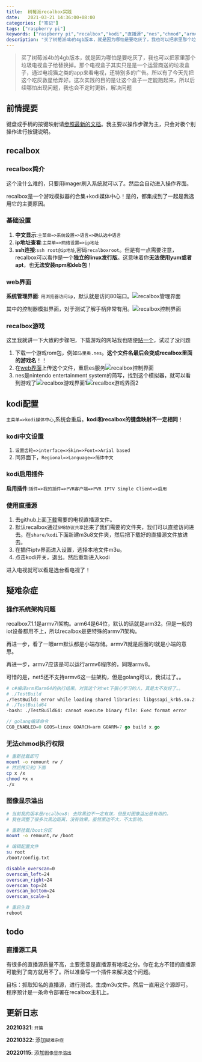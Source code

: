 ```yaml
---
title:  树莓派recalbox实践
date:   2021-03-21 14:36:00+08:00
categories: ["笔记"]
tags: ["raspberry pi"]
keywords: ["raspberry pi","recalbox","kodi","直播源","nes","chmod","armv7l"]
description: "买了树莓派4b的4gb版本，就是因为哪怕是要吃灰了，我也可以把家里那个垃圾电视盒子给替换掉。那个电视盒子其实只是是一个运营商送的垃圾盒子，通过电视猫之类的app来看电视，还特别多的广告。所以有了今天先把这个吃灰救星给弄好。这次实践的目的是让这个盒子一定能跑起来，所以后续哪怕出现问题，我也会不定时更新，解决问题"
---
```



> 买了树莓派4b的4gb版本，就是因为哪怕是要吃灰了，我也可以把家里那个垃圾电视盒子给替换掉。那个电视盒子其实只是是一个运营商送的垃圾盒子，通过电视猫之类的app来看电视，还特别多的广告。所以有了今天先把这个吃灰救星给弄好。这次实践的目的是让这个盒子一定能跑起来，所以后续哪怕出现问题，我也会不定时更新，解决问题


## 前情提要

键盘或手柄的按键映射请[参照最新的文档](https://recalbox.gitbook.io/documentation/basic-manual/getting-started/controller-configuration#using-a-keyboard)。我主要以操作步骤为主，只会对极个别操作进行按键说明。


## recalbox

### recalbox简介

这个没什么难的，只要用imager刷入系统就可以了。然后会自动进入操作界面。

recalbox是一个游戏模拟器的合集+kodi媒体中心！是的，都集成到了一起是我选用它的主要原因。

### 基础设置

1. **中文显示**:`主菜单=>系统设置=>语言=>确认选中语言`
2. **ip地址查看**:`主菜单=>网络设置=>ip地址`
3. **ssh连接**:`ssh root@ip地址`,密码`recalboxroot`。但是有一点需要注意，recalbox可以看作是一个**独立的linux发行版**。这意味着你**无法使用yum或者apt**，也**无法安装npm和deb包**！

### web界面

**系统管理界面**: `用浏览器访问ip`，默认就是访问80端口。![recalbox管理界面](/images/raspberry_pi/recalbox管理界面.png)

其中的控制器模拟界面，对于测试了解手柄非常有用。![recalbox控制界面](/images/raspberry_pi/recalbox控制界面.png)



### recalbox游戏

这里我就讲一下大致的步骤吧，下载游戏的网站我也随便[贴一个](http://www.rendiyu.com/emu/fc/)，试过了没问题
1. 下载一个游戏rom包，例如`马里奥.nes`。**这个文件名最后会变成recalbox里面的游戏名**！！
2. 在[web界面](http://172.18.76.201/roms/nes)上传这个文件，重启es服务![recalbox控制界面](/images/raspberry_pi/recalbox游戏rom上传.png)
3. nes是nintendo entertainment system的简写，找到这个模拟器，就可以看到游戏了![recalbox游戏界面1](/images/raspberry_pi/recalbox游戏界面1.jpg)![recalbox游戏界面2](/images/raspberry_pi/recalbox游戏界面2.jpg)


## kodi配置

`主菜单=>kodi媒体中心`,系统会重启。**kodi和recalbox的键盘映射不一定相同**！

### kodi中文设置

1. `设置齿轮=>interface=>Skin=>Font=>Arial based`
2. 同界面下，`Regional=>Language=>简体中文`

### kodi启用插件

**启用插件**:`插件=>我的插件=>PVR客户端=>PVR IPTV Simple Client=>启用`

### 使用直播源

1. 去github上面[下载](https://github.com/imDazui/Tvlist-awesome-m3u-m3u8#%E8%A7%86%E9%A2%91%E6%95%99%E7%A8%8B)需要的电视直播源文件。
2. 默认recalbox通过`SMB协议共享`出来了我们需要的文件夹，我们可以直接访问进去。在`share/kodi`下面新建m3u8文件夹，然后把下载好的直播源文件放进去。
3. 在插件iptv界面进入设置，选择本地文件m3u。
4. 点击kodi开关，退出。然后重新进入kodi

进入电视就可以看是选台看电视了！


## 疑难杂症

### 操作系统架构问题

recalbox7.1.1是armv7l架构。arm64是64位，默认的话就是arm32。但是一般的iot设备都用不上，所以recalbox是更特殊的armv7l架构。

再进一步，看了一眼arm默认都是小端存储。armv7l就是后面的l就是小端的意思。

再进一步，armv7应该是可以运行armv6程序的，同理armv8。

可惜的是，net5还不支持armv6这一些架构，但是golang可以，我试过了。。
```bash
# c#编译arm和arm64的执行结果。对我这个对net下狠心学习的人，真是太不友好了。。
# ./TestBuild
./TestBuild: error while loading shared libraries: libgssapi_krb5.so.2: cannot open shared object file: No such file or directory
# ./TestBuild64
-bash: ./TestBuild64: cannot execute binary file: Exec format error
```
```go
// golang编译命令
CGO_ENABLED=0 GOOS=linux GOARCH=arm GOARM=7 go build x.go
```

### 无法chmod执行权限

```bash
# 重新挂载即可
mount -o remount rw /
# 然后拷贝到/下面
cp x /x
chmod +x x
./x
```

### 图像显示溢出
```bash
# 当前我的版本是recalbox8: 去除黑边不一定有效，但是对图像溢出是有用的。
# 我在调整了很多次黑边距离，没有效果。虽然黑边不大，不太影响。 

# 重新挂载/boot分区
mount -o remount,rw /boot

# 编辑配置文件
su root
/boot/config.txt

disable_overscan=0
overscan_left=24
overscan_right=24
overscan_top=24
overscan_bottom=24
overscan_scale=1

# 重启生效
reboot
```



## todo

### 直播源工具
有很多的直播源质量不高，主要愿意是直播源有地域之分。你在北方不错的直播源可能到了南方就用不了。所以准备写一个插件来解决这个问题。

目标：抓取知名的直播源，进行测试。生成m3u文件。然后一直用这个源即可。程序预计是一条命令部署在recalbox主机上。



## 更新日志

**20210321**: `开篇`

**20210322**: 添加`疑难杂症`

**20220115**: 添加`图像显示溢出`